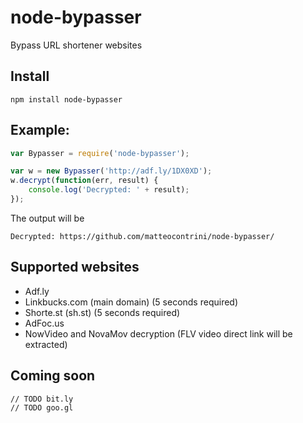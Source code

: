 # node-bypasser
Bypass URL shortener websites

## Install

```
npm install node-bypasser
```

## Example:

```javascript
var Bypasser = require('node-bypasser');

var w = new Bypasser('http://adf.ly/1DX0XD');
w.decrypt(function(err, result) {
	console.log('Decrypted: ' + result);
});
```

The output will be 
```
Decrypted: https://github.com/matteocontrini/node-bypasser/
```

## Supported websites
* Adf.ly
* Linkbucks.com (main domain) (5 seconds required)
* Shorte.st (sh.st) (5 seconds required)
* AdFoc.us
* NowVideo and NovaMov decryption (FLV video direct link will be extracted)

## Coming soon
```
// TODO bit.ly
// TODO goo.gl
```
